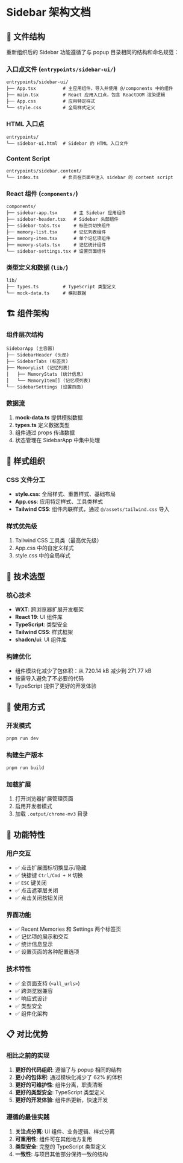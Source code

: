 # Sidebar 架构文档

## 📁 文件结构

重新组织后的 Sidebar 功能遵循了与 popup 目录相同的结构和命名规范：

### 入口点文件 (`entrypoints/sidebar-ui/`)

```
entrypoints/sidebar-ui/
├── App.tsx          # 主应用组件，导入并使用 @/components 中的组件
├── main.tsx         # React 应用入口点，包含 ReactDOM 渲染逻辑
├── App.css          # 应用特定样式
└── style.css        # 全局样式定义
```

### HTML 入口点

```
entrypoints/
└── sidebar-ui.html  # Sidebar 的 HTML 入口文件
```

### Content Script

```
entrypoints/sidebar.content/
└── index.ts         # 负责在页面中注入 sidebar 的 content script
```

### React 组件 (`components/`)

```
components/
├── sidebar-app.tsx      # 主 Sidebar 应用组件
├── sidebar-header.tsx   # Sidebar 头部组件
├── sidebar-tabs.tsx     # 标签页切换组件
├── memory-list.tsx      # 记忆列表组件
├── memory-item.tsx      # 单个记忆项组件
├── memory-stats.tsx     # 记忆统计组件
└── sidebar-settings.tsx # 设置页面组件
```

### 类型定义和数据 (`lib/`)

```
lib/
├── types.ts         # TypeScript 类型定义
└── mock-data.ts     # 模拟数据
```

## 🏗️ 组件架构

### 组件层次结构

```
SidebarApp (主容器)
├── SidebarHeader (头部)
├── SidebarTabs (标签页)
├── MemoryList (记忆列表)
│   ├── MemoryStats (统计信息)
│   └── MemoryItem[] (记忆项列表)
└── SidebarSettings (设置页面)
```

### 数据流

1. **mock-data.ts** 提供模拟数据
2. **types.ts** 定义数据类型
3. 组件通过 props 传递数据
4. 状态管理在 SidebarApp 中集中处理

## 🎨 样式组织

### CSS 文件分工

- **style.css**: 全局样式、重置样式、基础布局
- **App.css**: 应用特定样式、工具类样式
- **Tailwind CSS**: 组件内联样式，通过 `@/assets/tailwind.css` 导入

### 样式优先级

1. Tailwind CSS 工具类（最高优先级）
2. App.css 中的自定义样式
3. style.css 中的全局样式

## 🔧 技术选型

### 核心技术

- **WXT**: 跨浏览器扩展开发框架
- **React 19**: UI 组件库
- **TypeScript**: 类型安全
- **Tailwind CSS**: 样式框架
- **shadcn/ui**: UI 组件库

### 构建优化

- 组件模块化减少了包体积：从 720.14 kB 减少到 271.77 kB
- 按需导入避免了不必要的代码
- TypeScript 提供了更好的开发体验

## 🚀 使用方式

### 开发模式

```bash
pnpm run dev
```

### 构建生产版本

```bash
pnpm run build
```

### 加载扩展

1. 打开浏览器扩展管理页面
2. 启用开发者模式
3. 加载 `.output/chrome-mv3` 目录

## 🎯 功能特性

### 用户交互

- ✅ 点击扩展图标切换显示/隐藏
- ✅ 快捷键 `Ctrl/Cmd + M` 切换
- ✅ `ESC` 键关闭
- ✅ 点击遮罩层关闭
- ✅ 点击关闭按钮关闭

### 界面功能

- ✅ Recent Memories 和 Settings 两个标签页
- ✅ 记忆项的展示和交互
- ✅ 统计信息显示
- ✅ 设置页面的各种配置选项

### 技术特性

- ✅ 全页面支持 (`<all_urls>`)
- ✅ 跨浏览器兼容
- ✅ 响应式设计
- ✅ 类型安全
- ✅ 组件化架构

## 📋 对比优势

### 相比之前的实现

1. **更好的代码组织**: 遵循了与 popup 相同的结构
2. **更小的包体积**: 通过模块化减少了 62% 的体积
3. **更好的可维护性**: 组件分离，职责清晰
4. **更好的类型安全**: TypeScript 类型定义
5. **更好的开发体验**: 组件热更新，快速开发

### 遵循的最佳实践

1. **关注点分离**: UI 组件、业务逻辑、样式分离
2. **可重用性**: 组件可在其他地方复用
3. **类型安全**: 完整的 TypeScript 类型定义
4. **一致性**: 与项目其他部分保持一致的结构
